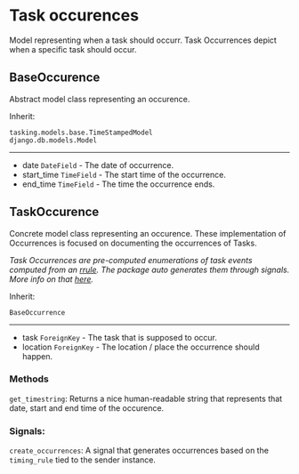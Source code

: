 # Task occurences

Model representing when a task should occurr. Task Occurrences depict when a specific task should occur.

## BaseOccurence

Abstract model class representing an occurence.

Inherit:
```
tasking.models.base.TimeStampedModel
django.db.models.Model
```

---
  * date `DateField` - The date of occurrence.
  * start_time `TimeField` - The start time of the occurrence.
  * end_time `TimeField` - The time the occurrence ends.


## TaskOccurence

Concrete model class representing an occurence. These implementation of Occurrences is focused on documenting the occurrences of Tasks.

_Task Occurrences are pre-computed enumerations of task events computed from an [rrule](https://www.ietf.org/rfc/rfc2445.txt). The package auto generates them through signals. More info on that [here](https://github.com/onaio/tasking/blob/master/docs/models/tasks.md#signals)._

Inherit:
```
BaseOccurrence
```

---
  * task `ForeignKey` - The task that is supposed to occur.
  * location `ForeignKey` - The location / place the occurrence should happen.


### Methods

`get_timestring`: Returns a nice human-readable string that represents that date, start and end time of the occurence.

### Signals:

`create_occurrences`: A signal that generates occurrences based on the `timing_rule` tied to the sender instance.
